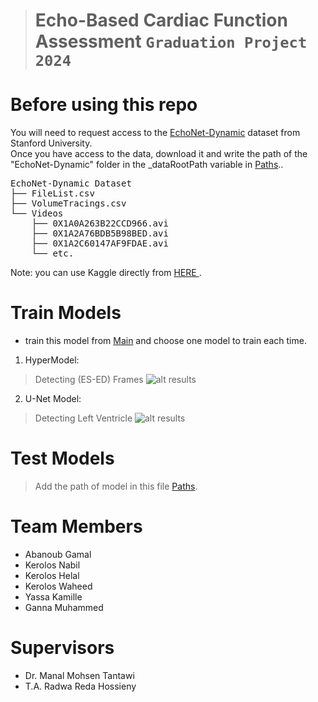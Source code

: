 > # Echo-Based Cardiac Function Assessment `Graduation Project 2024`



# Before using this repo
You will need to request access to the 
<a href = 'https://echonet.github.io/dynamic'>EchoNet-Dynamic</a>
dataset from Stanford University. </br>
Once you have access to the data, download it and write the path of the "EchoNet-Dynamic" folder in the _dataRootPath variable in
<a href = "https://github.com/AbanoubGamalll/Echo-Based-Cardiac-Function-Assessment/blob/main/Model/Paths.py">Paths</a>..

 <pre>
EchoNet-Dynamic Dataset
├── FileList.csv
├── VolumeTracings.csv
└── Videos
    ├── 0X1A0A263B22CCD966.avi
    ├── 0X1A2A76BDB5B98BED.avi
    ├── 0X1A2C60147AF9FDAE.avi
    └── etc.
</pre>

Note: you can use Kaggle directly from 
<a href="https://www.kaggle.com/code/abanoubgamal/notebook"> HERE </a>.



# Train Models
- train this model from 
 <a href = "https://github.com/AbanoubGamalll/Echo-Based-Cardiac-Function-Assessment/blob/main/Model/Main.py">Main</a>
and choose one model to train each time.

1) HyperModel:
> Detecting (ES-ED) Frames 
![alt results](https://github.com/AbanoubGamalll/Echo-Based-Cardiac-Function-Assessment/Media/HeartCycle.png)

2) U-Net Model:
> Detecting Left Ventricle 
![alt results](https://github.com/AbanoubGamalll/Echo-Based-Cardiac-Function-Assessment/Media/DetectingLV.png)


# Test Models
> Add the path of model in this file
 <a href = "https://github.com/AbanoubGamalll/Echo-Based-Cardiac-Function-Assessment/blob/main/Model/Paths.py">Paths</a>.

# Team Members
- Abanoub Gamal
- Kerolos Nabil
- Kerolos Helal
- Kerolos Waheed
- Yassa Kamille
- Ganna Muhammed

# Supervisors
- Dr. Manal Mohsen Tantawi
- T.A. Radwa Reda Hossieny